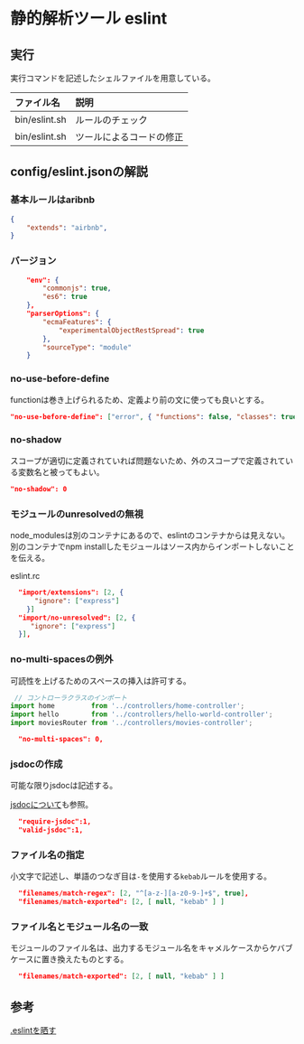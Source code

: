 # 静的解析ツール eslint

## 実行

実行コマンドを記述したシェルファイルを用意している。

|ファイル名| 説明|
|:--     |:--|
|bin/eslint.sh|ルールのチェック|
|bin/eslint.sh|ツールによるコードの修正|

## config/eslint.jsonの解説

### 基本ルールはaribnb

```json
{
    "extends": "airbnb",
}
```

### バージョン

```json
    "env": {
        "commonjs": true,
        "es6": true
    },
    "parserOptions": {
        "ecmaFeatures": {
            "experimentalObjectRestSpread": true
        },
        "sourceType": "module"
    }
```

### no-use-before-define

functionは巻き上げられるため、定義より前の文に使っても良いとする。

```json
"no-use-before-define": ["error", { "functions": false, "classes": true }]
```

### no-shadow

スコープが適切に定義されていれば問題ないため、外のスコープで定義されている変数名と被ってもよい。

```json
"no-shadow": 0
```

### モジュールのunresolvedの無視

node_modulesは別のコンテナにあるので、eslintのコンテナからは見えない。
別のコンテナでnpm installしたモジュールはソース内からインポートしないことを伝える。

eslint.rc
```json
  "import/extensions": [2, { 
	  "ignore": ["express"] 
	}]
  "import/no-unresolved": [2, {
     "ignore": ["express"] 
  }],
 ```

 ###  no-multi-spacesの例外

可読性を上げるためのスペースの挿入は許可する。

```js
 // コントローラクラスのインポート
import home         from '../controllers/home-controller';
import hello        from '../controllers/hello-world-controller';
import moviesRouter from '../controllers/movies-controller';
```

```json
  "no-multi-spaces": 0,
```

### jsdocの作成

可能な限りjsdocは記述する。

[jsdocについて](./jsdoc.md)も参照。

```json
  "require-jsdoc":1,
  "valid-jsdoc":1,
```

### ファイル名の指定

小文字で記述し、単語のつなぎ目は`-`を使用する`kebab`ルールを使用する。

```json
  "filenames/match-regex": [2, "^[a-z-][a-z0-9-]+$", true],
  "filenames/match-exported": [2, [ null, "kebab" ] ]
```

### ファイル名とモジュール名の一致

モジュールのファイル名は、出力するモジュール名をキャメルケースからケバブケースに置き換えたものとする。

```json
  "filenames/match-exported": [2, [ null, "kebab" ] ]
```

 ## 参考

[.eslintを晒す][*1]

 [*1]:http://qiita.com/armorik83/items/861e8b883ea5893a3320
